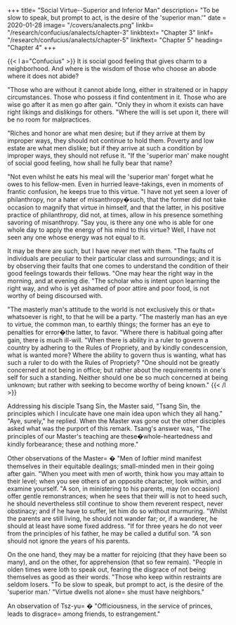 +++
title=  "Social Virtue--Superior and Inferior Man"
description=  "To be slow to speak, but prompt to act, is the desire of the 'superior man.'"
date = 2020-01-28
image=  "/covers/analects.png"
linkb=  "/research/confucius/analects/chapter-3"
linkbtext=  "Chapter 3"
linkf=  "/research/confucius/analects/chapter-5"
linkftext=  "Chapter 5"
heading=  "Chapter 4"
+++


{{< l a="Confucius" >}}
It is social good feeling that gives charm to a neighborhood. And where is the wisdom of those who choose an abode where it does not abide? 

"Those who are without it cannot abide long, either in straitened or in happy circumstances. Those who possess it find contentment in it. Those who are wise go after it as men go after gain. "Only they in whom it exists can have right likings and dislikings for others. "Where the will is set upon it, there will be no room for malpractices. 

"Riches and honor are what men desire; but if they arrive at them by improper ways, they should not continue to hold them. Poverty and low estate are what men dislike; but if they arrive at such a condition by improper ways, they should not refuse it. "If the 'superior man' make nought of social good feeling, how shall he fully bear that name? 

"Not even whilst he eats his meal will the 'superior man' forget what he owes to his fellow-men. Even in hurried leave-takings, even in moments of frantic confusion, he keeps true to this virtue. "I have not yet seen a lover of philanthropy, nor a hater of misanthropy�such, that the former did not take occasion to magnify that virtue in himself, and that the latter, in his positive practice of philanthropy, did not, at times, allow in his presence something savoring of misanthropy. "Say you, is there any one who is able for one whole day to apply the energy of his mind to this virtue? Well, I have not seen any one whose energy was not equal to it. 

It may be there are such, but I have never met with them. "The faults of individuals are peculiar to their particular class and surroundings; and it is by observing their faults that one comes to understand the condition of their good feelings towards their fellows. "One may hear the right way in the morning, and at evening die. "The scholar who is intent upon learning the right way, and who is yet ashamed of poor attire and poor food, is not worthy of being discoursed with. 

"The masterly man's attitude to the world is not exclusively this or that=  whatsoever is right, to that he will be a party. "The masterly man has an eye to virtue, the common man, to earthly things; the former has an eye to penalties for error�the latter, to favor. "Where there is habitual going after gain, there is much ill-will. "When there is ability in a ruler to govern a country by adhering to the Rules of Propriety, and by kindly condescension, what is wanted more? Where the ability to govern thus is wanting, what has such a ruler to do with the Rules of Propriety? "One should not be greatly concerned at not being in office; but rather about the requirements in one's self for such a standing. Neither should one be so much concerned at being unknown; but rather with seeking to become worthy of being known."
{{< /l >}}


Addressing his disciple Tsang Sin, the Master said, "Tsang Sin, the principles which I inculcate have one main idea upon which they all hang." "Aye, surely," he replied. When the Master was gone out the other disciples asked what was the purport of this remark. Tsang's answer was, "The principles of our Master's teaching are these�whole-heartedness and kindly forbearance; these and nothing more." 

 Other observations of the Master= � "Men of loftier mind manifest themselves in their equitable dealings; small-minded men in their going after gain. "When you meet with men of worth, think how you may attain to their level; when you see others of an opposite character, look within, and examine yourself. "A son, in ministering to his parents, may (on occasion) offer gentle remonstrances; when he sees that their will is not to heed such, he should nevertheless still continue to show them reverent respect, never obstinacy; and if he have to suffer, let him do so without murmuring. "Whilst the parents are still living, he should not wander far; or, if a wanderer, he should at least have some fixed address. "If for three years he do not veer from the principles of his father, he may be called a dutiful son. "A son should not ignore the years of his parents. 

 On the one hand, they may be a matter for rejoicing (that they have been so many), and on the other, for apprehension (that so few remain). "People in olden times were loth to speak out, fearing the disgrace of not being themselves as good as their words. "Those who keep within restraints are seldom losers. "To be slow to speak, but prompt to act, is the desire of the 'superior man.' "Virtue dwells not alone=  she must have neighbors." 


An observation of Tsz-yu= � "Officiousness, in the service of princes, leads to disgrace=  among friends, to estrangement."
